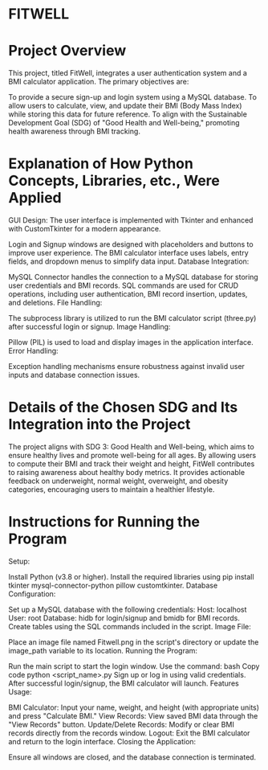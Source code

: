 # FITWELL

# Project Overview
This project, titled FitWell, integrates a user authentication system and a BMI calculator application. The primary objectives are:

To provide a secure sign-up and login system using a MySQL database.
To allow users to calculate, view, and update their BMI (Body Mass Index) while storing this data for future reference.
To align with the Sustainable Development Goal (SDG) of "Good Health and Well-being," promoting health awareness through BMI tracking.
# Explanation of How Python Concepts, Libraries, etc., Were Applied
GUI Design:
The user interface is implemented with Tkinter and enhanced with CustomTkinter for a modern appearance.

Login and Signup windows are designed with placeholders and buttons to improve user experience.
The BMI calculator interface uses labels, entry fields, and dropdown menus to simplify data input.
Database Integration:

MySQL Connector handles the connection to a MySQL database for storing user credentials and BMI records.
SQL commands are used for CRUD operations, including user authentication, BMI record insertion, updates, and deletions.
File Handling:

The subprocess library is utilized to run the BMI calculator script (three.py) after successful login or signup.
Image Handling:

Pillow (PIL) is used to load and display images in the application interface.
Error Handling:

Exception handling mechanisms ensure robustness against invalid user inputs and database connection issues.
# Details of the Chosen SDG and Its Integration into the Project
The project aligns with SDG 3: Good Health and Well-being, which aims to ensure healthy lives and promote well-being for all ages. By allowing users to compute their BMI and track their weight and height, FitWell contributes to raising awareness about healthy body metrics. It provides actionable feedback on underweight, normal weight, overweight, and obesity categories, encouraging users to maintain a healthier lifestyle.
# Instructions for Running the Program
Setup:

Install Python (v3.8 or higher).
Install the required libraries using pip install tkinter mysql-connector-python pillow customtkinter.
Database Configuration:

Set up a MySQL database with the following credentials:
Host: localhost
User: root
Database: hidb for login/signup and bmidb for BMI records.
Create tables using the SQL commands included in the script.
Image File:

Place an image file named Fitwell.png in the script's directory or update the image_path variable to its location.
Running the Program:

Run the main script to start the login window. Use the command:
bash
Copy code
python <script_name>.py
Sign up or log in using valid credentials. After successful login/signup, the BMI calculator will launch.
Features Usage:

BMI Calculator: Input your name, weight, and height (with appropriate units) and press "Calculate BMI."
View Records: View saved BMI data through the "View Records" button.
Update/Delete Records: Modify or clear BMI records directly from the records window.
Logout: Exit the BMI calculator and return to the login interface.
Closing the Application:

Ensure all windows are closed, and the database connection is terminated.

